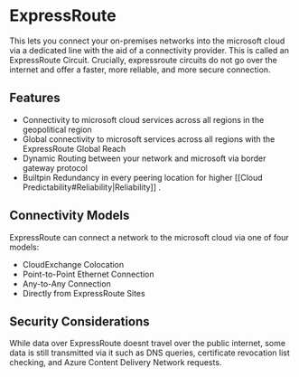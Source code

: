# ExpressRoute
This lets you connect your on-premises networks into the microsoft cloud via a dedicated line with the aid of a connectivity provider. This is called an ExpressRoute Circuit. Crucially, expressroute circuits do not go over the internet and offer a faster, more reliable, and more secure connection.
## Features
- Connectivity to microsoft cloud services across all regions in the geopolitical region
- Global connectivity to microsoft services across all regions with the ExpressRoute Global Reach
- Dynamic Routing between your network and microsoft via border gateway protocol
- Builtpin Redundancy in every peering location for higher [[Cloud Predictability#Reliability|Reliability]] .
## Connectivity Models
ExpressRoute can connect a network to the microsoft cloud via one of four models:
- CloudExchange Colocation
- Point-to-Point Ethernet Connection
- Any-to-Any Connection
- Directly from ExpressRoute Sites
## Security Considerations
While data over ExpressRoute doesnt travel over the public internet, some data is still transmitted via it such as DNS queries, certificate revocation list checking, and Azure Content Delivery Network requests.